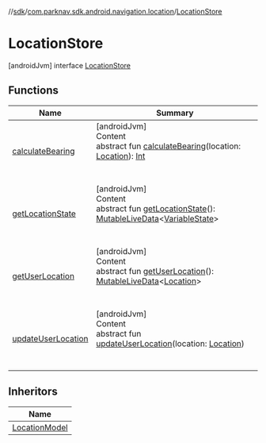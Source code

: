 //[sdk](../../../index.md)/[com.parknav.sdk.android.navigation.location](../index.md)/[LocationStore](index.md)



# LocationStore  
 [androidJvm] interface [LocationStore](index.md)   


## Functions  
  
|  Name |  Summary | 
|---|---|
| <a name="com.parknav.sdk.android.navigation.location/LocationStore/calculateBearing/#android.location.Location/PointingToDeclaration/"></a>[calculateBearing](calculate-bearing.md)| <a name="com.parknav.sdk.android.navigation.location/LocationStore/calculateBearing/#android.location.Location/PointingToDeclaration/"></a>[androidJvm]  <br>Content  <br>abstract fun [calculateBearing](calculate-bearing.md)(location: [Location](https://developer.android.com/reference/kotlin/android/location/Location.html)): [Int](https://kotlinlang.org/api/latest/jvm/stdlib/kotlin/-int/index.html)  <br><br><br>|
| <a name="com.parknav.sdk.android.navigation.location/LocationStore/getLocationState/#/PointingToDeclaration/"></a>[getLocationState](get-location-state.md)| <a name="com.parknav.sdk.android.navigation.location/LocationStore/getLocationState/#/PointingToDeclaration/"></a>[androidJvm]  <br>Content  <br>abstract fun [getLocationState](get-location-state.md)(): [MutableLiveData](https://developer.android.com/reference/kotlin/androidx/lifecycle/MutableLiveData.html)<[VariableState](../../com.parknav.sdk.android.navigation.model/-variable-state/index.md)>  <br><br><br>|
| <a name="com.parknav.sdk.android.navigation.location/LocationStore/getUserLocation/#/PointingToDeclaration/"></a>[getUserLocation](get-user-location.md)| <a name="com.parknav.sdk.android.navigation.location/LocationStore/getUserLocation/#/PointingToDeclaration/"></a>[androidJvm]  <br>Content  <br>abstract fun [getUserLocation](get-user-location.md)(): [MutableLiveData](https://developer.android.com/reference/kotlin/androidx/lifecycle/MutableLiveData.html)<[Location](https://developer.android.com/reference/kotlin/android/location/Location.html)>  <br><br><br>|
| <a name="com.parknav.sdk.android.navigation.location/LocationStore/updateUserLocation/#android.location.Location/PointingToDeclaration/"></a>[updateUserLocation](update-user-location.md)| <a name="com.parknav.sdk.android.navigation.location/LocationStore/updateUserLocation/#android.location.Location/PointingToDeclaration/"></a>[androidJvm]  <br>Content  <br>abstract fun [updateUserLocation](update-user-location.md)(location: [Location](https://developer.android.com/reference/kotlin/android/location/Location.html))  <br><br><br>|


## Inheritors  
  
|  Name | 
|---|
| <a name="com.parknav.sdk.android.navigation.model/LocationModel///PointingToDeclaration/"></a>[LocationModel](../../com.parknav.sdk.android.navigation.model/-location-model/index.md)|

